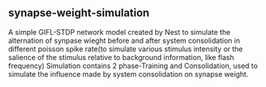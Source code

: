 ## synapse-weight-simulation

A simple GIFL-STDP network model created by Nest to simulate the alternation of synpase wieght before and after system consolidation in different poisson spike rate(to simulate various stimulus intensity or the salience of the stimulus relative to background information, like flash frequency)
Simulation contains 2 phase-Training and Consolidation, used to simulate the influence made by system consolidation on synapse weight.
